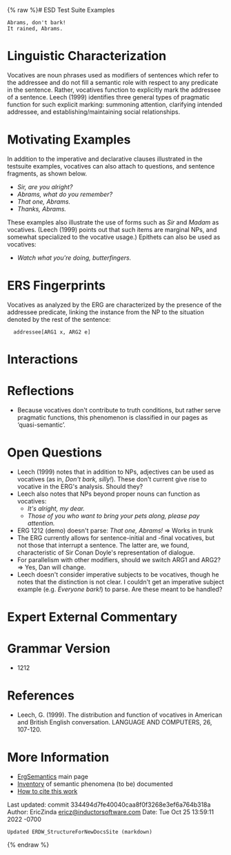 {% raw %}# ESD Test Suite Examples

    Abrams, don't bark!
    It rained, Abrams.

# Linguistic Characterization

Vocatives are noun phrases used as modifiers of sentences which refer to
the addressee and do not fill a semantic role with respect to any
predicate in the sentence. Rather, vocatives function to explicitly mark
the addressee of a sentence. Leech (1999) identifies three general types
of pragmatic function for such explicit marking: summoning attention,
clarifying intended addressee, and establishing/maintaining social
relationships.

# Motivating Examples

In addition to the imperative and declarative clauses illustrated in the
testsuite examples, vocatives can also attach to questions, and sentence
fragments, as shown below.

- *Sir, are you alright?*
- *Abrams, what do you remember?*
- *That one, Abrams.*
- *Thanks, Abrams.*

These examples also illustrate the use of forms such as *Sir* and
*Madam* as vocatives. (Leech (1999) points out that such items are
marginal NPs, and somewhat specialized to the vocative usage.) Epithets
can also be used as vocatives:

- *Watch what you're doing, butterfingers.*

# ERS Fingerprints

Vocatives as analyzed by the ERG are characterized by the presence of
the addressee predicate, linking the instance from the NP to the
situation denoted by the rest of the sentence:

      addressee[ARG1 x, ARG2 e]

# Interactions

# Reflections

- Because vocatives don't contribute to truth conditions, but rather
serve pragmatic functions, this phenomenon is classified in our
pages as ‘quasi-semantic’.

# Open Questions

- Leech (1999) notes that in addition to NPs, adjectives can be used
as vocatives (as in, *Don't bark, silly!*). These don't current give
rise to vocative in the ERG's analysis. Should they?
- Leech also notes that NPs beyond proper nouns can function as
vocatives:
  - *It's alright, my dear.*
  - *Those of you who want to bring your pets along, please pay
attention.*
- ERG 1212 (demo) doesn't parse: *That one, Abrams!* =&gt; Works in
trunk
- The ERG currently allows for sentence-initial and -final vocatives,
but not those that interrupt a sentence. The latter are, we found,
characteristic of Sir Conan Doyle's representation of dialogue.
- For parallelism with other modifiers, should we switch ARG1 and
ARG2? =&gt; Yes, Dan will change.
- Leech doesn't consider imperative subjects to be vocatives, though
he notes that the distinction is not clear. I couldn't get an
imperative subject example (e.g. *Everyone bark!*) to parse. Are
these meant to be handled?

# Expert External Commentary

# Grammar Version

- 1212

# References

- Leech, G. (1999). The distribution and function of vocatives in
American and British English conversation. LANGUAGE AND COMPUTERS,
26, 107-120.

# More Information

- [ErgSemantics](../ErgSemantics) main page
- [Inventory](../ErgSemantics_Inventory) of semantic phenomena (to be)
documented
- [How to cite this work](../ErgSemantics_HowToCite)

Last updated: commit 334494d7fe40040caa8f0f3268e3ef6a764b318a
Author: EricZinda <ericz@inductorsoftware.com>
Date:   Tue Oct 25 13:59:11 2022 -0700

    Updated ERDW_StructureForNewDocsSite (markdown)
{% endraw %}